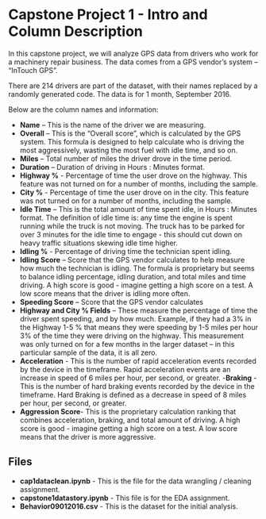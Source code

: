 # Capstone Project 1 - Intro and Column Description

In this capstone project, we will analyze GPS data from drivers who work for a machinery repair business. The data comes from a GPS vendor’s system – “InTouch GPS”. 

There are 214 drivers are part of the dataset, with their names replaced by a randomly generated code. The data is for 1 month, September 2016. 

Below are the column names and information: 

- **Name** – This is the name of the driver we are measuring. 
- **Overall** – This is the “Overall score”, which is calculated by the GPS system. This formula is designed to help calculate who is driving the most aggressively, wasting the most fuel with idle time, and so on.
- **Miles** – Total number of miles the driver drove in the time period. 
- **Duration** – Duration of driving in Hours : Minutes format. 
- **Highway %** - Percentage of time the user drove on the highway. This feature was not turned on for a number of months, including the sample. 
- **City %** - Percentage of time the user drove on in the city. This feature was not turned on for a number of months, including the sample.
- **Idle Time** – This is the total amount of time spent idle, in Hours : Minutes format. The definition of idle time is: any time the engine is spent running while the truck is not moving. The truck has to be parked for over 3 minutes for the idle time to engage - this should cut down on heavy traffic situations skewing idle time higher. 
- **Idling %** - Percentage of driving time the technician spent idling. 
- **Idling Score** – Score that the GPS vendor calculates to help measure how much the technician is idling. The formula is proprietary but seems to balance idling percentage, idling duration, and total miles and time driving. A high score is  good - imagine getting a high score on a test. A low score means that the driver is idling more often. 
- **Speeding Score** – Score that the GPS vendor calculates 
- 	**Highway and City % Fields** – These measure the percentage of time the driver spent speeding, and by how much. Example, if they had a 3% in the Highway 1-5 % that means they were speeding by 1-5 miles per hour 3% of the time they were driving on the highway. This measurement was only turned on for a few months in the larger dataset – in this particular sample of the data, it is all zero.
- **Acceleration** - This is the number of rapid acceleration events recorded by the device in the timeframe. Rapid acceleration events are an increase in speed of 6 miles per hour, per second, or greater. 
-**Braking** - This is the number of hard braking events recorded by the device in the timeframe. Hard Braking is defined as a decrease in speed of 8 miles per hour, per second, or greater. 
- **Aggression Score**- This is the proprietary calculation ranking that combines acceleration, braking, and total amount of driving. A high score is  good - imagine getting a high score on a test. A low score means that the driver is more aggressive. 

## Files
- **cap1dataclean.ipynb**  - This is the file for the data wrangling / cleaning assignment.
- **capstone1datastory.ipynb** - This file is for the EDA assignment.
- **Behavior09012016.csv** - This is the dataset for the initial analysis.
